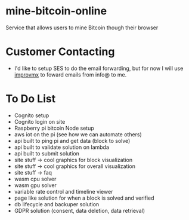 # mine-bitcoin-online
Service that allows users to mine Bitcoin though their browser




# Customer Contacting
- I'd like to setup SES to do the email forwarding, but for now I will use [improvmx](https://app.improvmx.com/domains/bitcoinbrowserminer.com/aliases) to foward emails from info@ to me.

# To Do List
- Cognito setup
- Cognito login on site
- Raspberry pi bitcoin Node setup
- aws iot on the pi (see how we can automate others)
- api built to ping pi and get data (block to solve)
- api built to validate solution on lambda
- api built to submit solution
- site stuff -> cool graphics for block visualization
- site stuff -> cool graphics for overall visualization
- site stuff -> faq
- wasm cpu solver
- wasm gpu solver
- variable rate control and timeline viewer
- page like solution for when a block is solved and verified
- db lifecycle and backuper solution
- GDPR solution (consent, data deletion, data retrieval)


